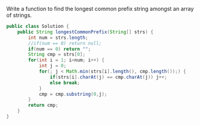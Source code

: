 Write a function to find the longest common prefix string amongst an array of strings.



```java
public class Solution {
    public String longestCommonPrefix(String[] strs) {
        int num = strs.length;
        //if(num == 0) return null;
        if(num == 0) return "";
        String cmp = strs[0];
        for(int i = 1; i<num; i++) {
            int j = 0;
            for(; j < Math.min(strs[i].length(), cmp.length());) {
                if(strs[i].charAt(j) == cmp.charAt(j)) j++;
                else break;
            }
            cmp = cmp.substring(0,j);
        }
        return cmp;
    }
}
```

